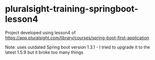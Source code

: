 # pluralsight-training-springboot-lesson4

Project developed using lesson4 of https://app.pluralsight.com/library/courses/spring-boot-first-application

Note: uses outdated Spring boot version 1.3.1 - I tried to upgrade it to the latest 1.5.9 but it broke too many things
